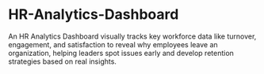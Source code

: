 # HR-Analytics-Dashboard
An HR Analytics Dashboard visually tracks key workforce data like turnover, engagement, and satisfaction to reveal why employees leave an organization, helping leaders spot issues early and develop retention strategies based on real insights.
